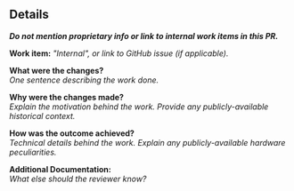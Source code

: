 ## Details
___Do not mention proprietary info or link to internal work items in this PR.___

**Work item:** _"Internal", or link to GitHub issue (if applicable)._

**What were the changes?**  
_One sentence describing the work done._

**Why were the changes made?**  
_Explain the motivation behind the work. Provide any publicly-available historical context._

**How was the outcome achieved?**  
_Technical details behind the work. Explain any publicly-available hardware peculiarities._

**Additional Documentation:**  
_What else should the reviewer know?_
